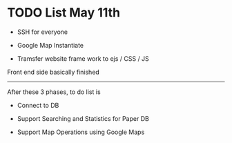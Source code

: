 # TODO List May 11th

- SSH for everyone

- Google Map Instantiate 

- Tramsfer website frame work to ejs / CSS / JS

Front end side basically finished

--- 

After these 3 phases, to do list is 

- Connect to DB

- Support Searching and Statistics for Paper DB


- Support Map Operations using Google Maps